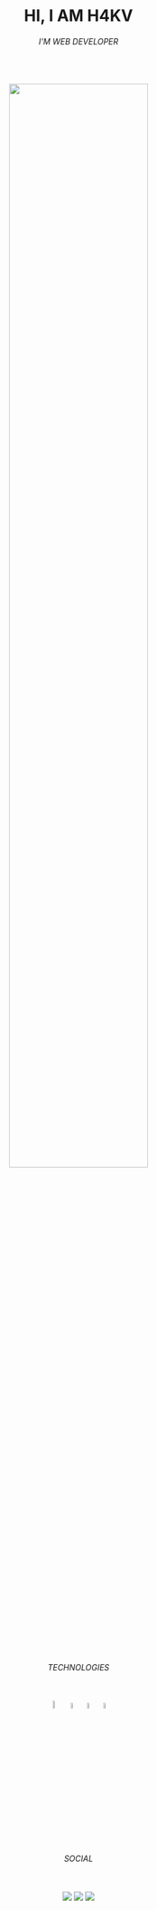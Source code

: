 <h1 align="center">HI, I AM H4KV</h1>
<h6 align="center">I'M WEB DEVELOPER</h6>
</BR></BR>
<div align="center">
  <img width="70%"src="https://pa1.aminoapps.com/6352/d99071f792d67df51893558d6de091348c32d4ee_hq.gif" />
</div>
</BR></BR>
<h6 align="center">TECHNOLOGIES</h6>
</BR>
<div align="center">
  <img  width="6%" src="https://github-production-user-asset-6210df.s3.amazonaws.com/121408231/245302937-fece7db7-d1f8-42f8-af8f-04b7ece37647.png" />
  <img  width="5%" src="https://github-production-user-asset-6210df.s3.amazonaws.com/121408231/245301937-3b2b91a2-8683-4c91-a6ba-84705f2c9f09.png" />
  <img  width="5%" src="https://github-production-user-asset-6210df.s3.amazonaws.com/121408231/245302046-f55911ab-a27c-4c3d-b4af-2bcb4a563bae.png" />
  <img  width="5%" src="https://github-production-user-asset-6210df.s3.amazonaws.com/121408231/245303346-5bac4b69-c91e-4af5-a78e-15eef13a91ca.png" />
</div>
</BR>
<h6 align="center">SOCIAL</h6>
</BR>
<div align="center">  
  <a href="https://www.instagram.com/h4kv999/" target="_blank" ><img src="https://img.shields.io/badge/-Instagram-ffffff?style=for-the-badge&logo=Instagram&logoColor=101820"/></a>
  <a href="https://twitter.com/Hashiuw" target="_blank"><img src="https://img.shields.io/badge/-X-ffffff?style=for-the-badge&logo=X&logoColor=101820"/></a>
  <a href="https://www.linkedin.com/in/vitor-santos-5976a425a/" target="_blank"><img src="https://img.shields.io/badge/-Linkedin-ffffff?style=for-the-badge&logo=Linkedin&logoColor=101820"/></a>
</div>
